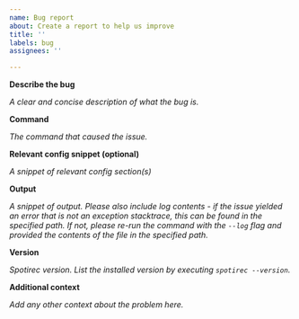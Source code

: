 ```yaml
---
name: Bug report
about: Create a report to help us improve
title: ''
labels: bug
assignees: ''

---
```


**Describe the bug**

*A clear and concise description of what the bug is.*

**Command**

*The command that caused the issue.*

**Relevant config snippet (optional)**

*A snippet of relevant config section(s)*

**Output**

*A snippet of output. Please also include log contents - if the issue yielded an error that is not an exception stacktrace, this can be found in the specified path. If not, please re-run the command with the `--log` flag and provided the contents of the file in the specified path.*

**Version**

*Spotirec version. List the installed version by executing `spotirec --version`.*

**Additional context**

*Add any other context about the problem here.*
